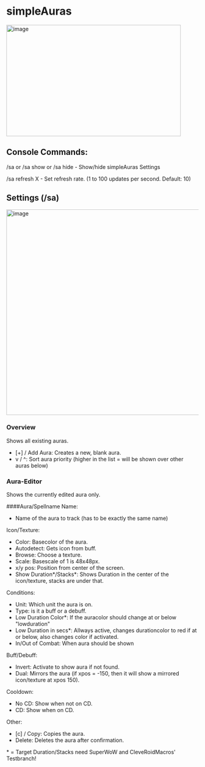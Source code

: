 # simpleAuras


<img width="457" height="292" alt="image" src="https://github.com/user-attachments/assets/03f280cf-36ac-4139-ab03-1f26d70bf8ad" />


## Console Commands:
/sa or /sa show or /sa hide - Show/hide simpleAuras Settings

/sa refresh X - Set refresh rate. (1 to 100 updates per second. Default: 10)


## Settings (/sa)
<img width="817" height="539" alt="image" src="https://github.com/user-attachments/assets/6d9809da-b9d6-412b-8ca8-c7e4be413ac2" />

### Overview
Shows all existing auras.

- [+] / Add Aura: Creates a new, blank aura.
- v / ^: Sort aura priority (higher in the list = will be shown over other auras below)


### Aura-Editor
Shows the currently edited aura only.

####Aura/Spellname Name:
- Name of the aura to track (has to be exactly the same name)


Icon/Texture:
- Color: Basecolor of the aura.
- Autodetect: Gets icon from buff.
- Browse: Choose a texture.
- Scale: Basescale of 1 is 48x48px.
- x/y pos: Position from center of the screen.
- Show Duration*/Stacks*: Shows Duration in the center of the icon/texture, stacks are under that.


Conditions:
- Unit: Which unit the aura is on.
- Type: is it a buff or a debuff.
- Low Duration Color*: If the auracolor should change at or below "lowduration"
- Low Duration in secs*: Allways active, changes durationcolor to red if at or below, also changes color if activated.
- In/Out of Combat: When aura should be shown

Buff/Debuff:
- Invert: Activate to show aura if not found.
- Dual: Mirrors the aura (if xpos = -150, then it will show a mirrored icon/texture at xpos 150).

Cooldown:
- No CD: Show when not on CD.
- CD: Show when on CD.


Other:
- [c] / Copy: Copies the aura.
- Delete: Deletes the aura after confirmation.

\* = Target Duration/Stacks need SuperWoW and CleveRoidMacros' Testbranch!

